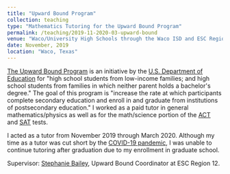 ```yaml
---
title: "Upward Bound Program"
collection: teaching
type: "Mathematics Tutoring for the Upward Bound Program"
permalink: /teaching/2019-11-2020-03-upward-bound
venue: "Waco/University High Schools through the Waco ISD and ESC Region 12"
date: November, 2019
location: "Waco, Texas"
---
```


[The Upward Bound Program](https://www2.ed.gov/programs/trioupbound/index.html) is an initiative by the [U.S. Department of Education](https://www.ed.gov/) for "high school students from low-income families; and high school students from families in which neither parent holds a bachelor's degree." The goal of this program is "increase the rate at which participants complete secondary education and enroll in and graduate from institutions of postsecondary education." I worked as a paid tutor in general mathematics/physics as well as for the math/science portion of the [ACT](http://www.act.org/) and [SAT](https://collegereadiness.collegeboard.org/sat/) tests.

I acted as a tutor from November 2019 through March 2020. Although my time as a tutor was cut short by the [COVID-19 pandemic](https://en.wikipedia.org/wiki/COVID-19_pandemic), I was unable to continue tutoring after graduation due to my enrollment in graduate school.

Supervisor: [Stephanie Bailey](https://www.linkedin.com/in/stephanie-bailey-471b05161/), Upward Bound Coordinator at ESC Region 12.
